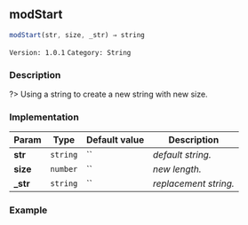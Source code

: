 ## modStart 
  ```javascript
 modStart(str, size, _str) ⇒ string 
``` 

 ` Version: 1.0.1 ` 
` Category: String ` 

### Description 

?> Using a string to create a new string with new size. 

### Implementation 

| Param | Type | Default value | Description | 
| --- | --- | --- | --- | 
| **str** | `string` | `` | _default string._ | 
| **size** | `number` | `` | _new length._ | 
| **_str** | `string` | `` | _replacement string._ | 

### Example 

 ```javascript 
  
 ```  

